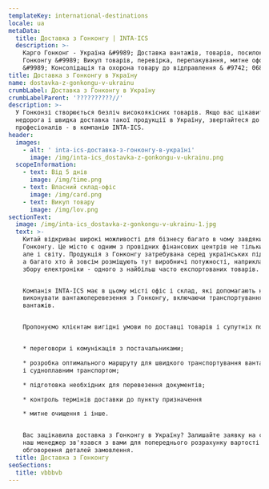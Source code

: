 ```yaml
---
templateKey: international-destinations
locale: ua
metaData:
  title: Доставка з Гонконгу | INTA-ICS
  description: >-
    Карго Гонконг - Україна &#9989; Доставка вантажів, товарів, посилок з
    Гонконгу &#9989; Викуп товарів, перевірка, перепакування, митне оформлення
    &#9989; Консолідація та охорона товару до відправлення & #9742; 068 5555 999
title: Доставка з Гонконгу в Україну
name: dostavka-z-gonkongu-v-ukrainu
crumbLabel: Доставка з Гонконгу в Україну
crumbLabelParent: '??????????//'
description: >-
  У Гонконзі створюється безліч високоякісних товарів. Якщо вас цікавить
  недорога і швидка доставка такої продукції в Україну, звертайтеся до
  професіоналів - в компанію INTA-ICS.
header:
  images:
    - alt: ' inta-ics-доставка-з-гонконгу-в-україні'
      image: /img/inta-ics_dostavka-z-gonkongu-v-ukrainu.png
  scopeInformation:
    - text: Від 5 днів
      image: /img/time.png
    - text: Власний склад-офіс
      image: /img/card.png
    - text: Викуп товару
      image: /img/lov.png
sectionText:
  image: /img/inta-ics_dostavka-z-gonkongu-v-ukrainu-1.jpg
  text: >-
    Китай відкриває широкі можливості для бізнесу багато в чому завдяки
    Гонконгу. Це місто є одним з провідних фінансових центрів не тільки Азії,
    але і світу. Продукція з Гонконгу затребувана серед українських підприємців,
    а багато хто й зовсім розміщують тут виробничі потужності, наприклад, для
    збору електроніки - одного з найбільш часто експортованих товарів.


    Компанія INTA-ICS має в цьому місті офіс і склад, які допомагають нам
    виконувати вантажоперевезення з Гонконгу, включаючи транспортування збірних
    вантажів.


    Пропонуємо клієнтам вигідні умови по доставці товарів і супутніх послуг:


    * переговори і комунікація з постачальниками;

    * розробка оптимального маршруту для швидкого транспортування вантажів авіа-
    і судноплавним транспортом;

    * підготовка необхідних для перевезення документів;

    * контроль термінів доставки до пункту призначення

    * митне очищення і інше.


    Вас зацікавила доставка з Гонконгу в Україну? Залишайте заявку на сайті, щоб
    наш менеджер зв'язався з вами для попереднього розрахунку вартості послуг і
    обговорення деталей замовлення.
  title: Доставка з Гонконгу
seoSections:
  title: vbbbvb
---
```


